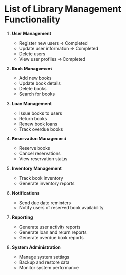 # List of Library Management Functionality

1. **User Management**
    - Register new users => Completed
    - Update user information => Completed
    - Delete users
    - View user profiles => Completed

2. **Book Management**
    - Add new books
    - Update book details
    - Delete books
    - Search for books

3. **Loan Management**
    - Issue books to users
    - Return books
    - Renew book loans
    - Track overdue books

4. **Reservation Management**
    - Reserve books
    - Cancel reservations
    - View reservation status

5. **Inventory Management**
    - Track book inventory
    - Generate inventory reports

6. **Notifications**
    - Send due date reminders
    - Notify users of reserved book availability

7. **Reporting**
    - Generate user activity reports
    - Generate loan and return reports
    - Generate overdue book reports

8. **System Administration**
    - Manage system settings
    - Backup and restore data
    - Monitor system performance